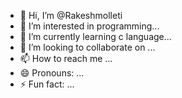 - 👋 Hi, I’m @Rakeshmolleti
- 👀 I’m interested in programming...
- 🌱 I’m currently learning c language...
- 💞️ I’m looking to collaborate on ...
- 📫 How to reach me ...
- 😄 Pronouns: ...
- ⚡ Fun fact: ...

<!---
Rakeshmolleti/Rakeshmolleti is a ✨ special ✨ repository because its `README.md` (this file) appears on your GitHub profile.
You can click the Preview link to take a look at your changes.
--->
